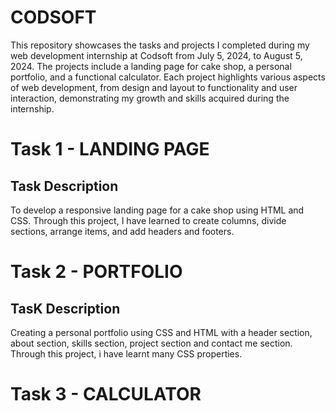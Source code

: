 # CODSOFT

This repository showcases the tasks and projects I completed during my web development internship at Codsoft from July 5, 2024, to August 5, 2024. The projects include a landing page for cake shop, a personal portfolio, and a functional calculator. Each project highlights various aspects of web development, from design and layout to functionality and user interaction, demonstrating my growth and skills acquired during the internship.

# Task 1 - LANDING PAGE

## Task Description

To develop a responsive landing page for a cake shop using HTML and CSS. Through this project, I have learned to create columns, divide sections, arrange items, and add headers and footers.

# Task 2 - PORTFOLIO

## TasK Description

Creating a personal portfolio using CSS and HTML with a header section, about section, skills section, project section and contact me section.  Through this project, i have learnt many CSS properties.

# Task 3 - CALCULATOR
